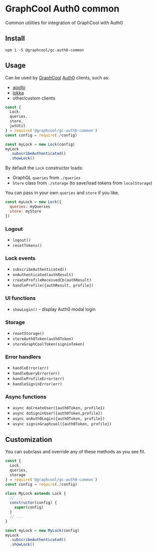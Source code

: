 # GraphCool Auth0 common

Common utilities for integration of GraphCool with Auth0

## Install

`npm i -S @graphcool/gc-auth0-common`

## Usage

Can be used by [GraphCool](https://www.graph.cool) [Auth0](https://auth0.com/) clients, such as:

- [apollo](https://github.com/apollographql)
- [lokka](https://github.com/kadirahq/lokka)
- other/custom clients

```js
const {
  Lock,
  queries,
  store,
  jwtUtil
} = require('@graphcool/gc-auth0-common')
const config = require(./config)

const myLock = new Lock(config)
myLock
  .subscribeAuthenticated()
  .showLock()
```

By default the `Lock` constructor loads:

-  GraphQL `queries` from `./queries`
- `Store` class from `./storage` (to save/load tokens from `localStorage`)

You can pass in your own `queries` and `store` if you like.

```js
const myLock = new Lock({
  queries: myQueries
  store: myStore
})
```

### Logout

- `logout()`
- `resetTokens()`

### Lock events

- `subscribeAuthenticated()`
- `onAuthenticated(authResult)`
- `createProfileReceivedCb(authResult)`
- `handleProfile({authResult, profile})`

### UI functions

- `showLogin()` - display Auth0 modal login

### Storage

- `resetStorage()`
- `storeAuth0Token(auth0Token)`
- `storeGraphCoolToken(signinToken)`

### Error handlers

- `handleError(err)`
- `handleQueryError(err)`
- `handleProfileError(err)`
- `handleSigninError(err)`

### Async functions

- `async doCreateUser({auth0Token, profile})`
- `async doSigninUser({auth0Token,profile})`
- `async onAuth0Login({auth0Token, profile})`
- `async signinGraphcool({auth0Token, profile})`

## Customization

You can subclass and override any of these methods as you see fit.

```js
const {
  Lock,
  queries,
  storage
} = require('@graphcool/gc-auth0-common')
const config = require(./config)

class MyLock extends Lock {
  // ...
  constructor(config) {
    super(config)
  }
  // ...
}

const myLock = new MyLock(config)
myLock
  .subscribeAuthenticated()
  .showLock()
```

